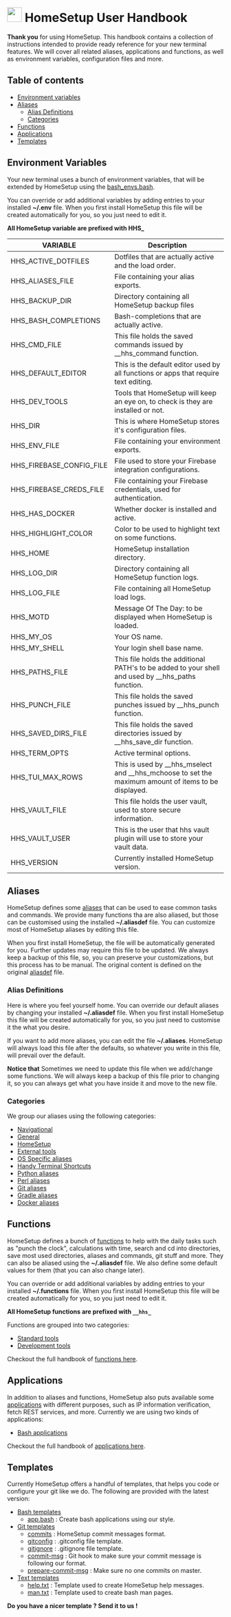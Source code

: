 # <img src="https://iili.io/HvtxC1S.png"  width="34" height="34"> HomeSetup User Handbook

**Thank you** for using HomeSetup. This handbook contains a collection of instructions intended to provide ready
reference for your new terminal features. We will cover all related aliases, applications and functions, as well as 
environment variables, configuration files and more.

## Table of contents

<!-- toc -->

- [Environment variables](#environment-variables)
- [Aliases](#aliases)
  * [Alias Definitions](#alias-definitions)
  * [Categories](#categories)
- [Functions](#functions)
- [Applications](#applications)
- [Templates](#templates)

<!-- tocstop -->

## Environment Variables

Your new terminal uses a bunch of environment variables, that will be extended by HomeSetup using the 
[bash_envs.bash](../../dotfiles/bash/bash_env.bash).

You can override or add additional variables by adding entries to your installed **~/.env** file. When you first 
install HomeSetup this file will be created automatically for you, so you just need to edit it.

**All HomeSetup variable are prefixed with HHS_**

| VARIABLE                 | Description                                                                                          |
|--------------------------|------------------------------------------------------------------------------------------------------|
| HHS_ACTIVE_DOTFILES      | Dotfiles that are actually active and the load order.                                                |
| HHS_ALIASES_FILE         | File containing your alias exports.                                                                  |
| HHS_BACKUP_DIR           | Directory containing all HomeSetup backup files                                                      |
| HHS_BASH_COMPLETIONS     | Bash-completions that are actually active.                                                           |
| HHS_CMD_FILE             | This file holds the saved commands issued by __hhs_command function.                                 |
| HHS_DEFAULT_EDITOR       | This is the default editor used by all functions or apps that require text editing.                  |
| HHS_DEV_TOOLS            | Tools that HomeSetup will keep an eye on, to check is they are installed or not.                     |
| HHS_DIR                  | This is where HomeSetup stores it's configuration files.                                             |
| HHS_ENV_FILE             | File containing your environment exports.                                                            |
| HHS_FIREBASE_CONFIG_FILE | File used to store your Firebase integration configurations.                                         |
| HHS_FIREBASE_CREDS_FILE  | File containing your Firebase credentials, used for authentication.                                  |
| HHS_HAS_DOCKER           | Whether docker is installed and active.                                                              |
| HHS_HIGHLIGHT_COLOR      | Color to be used to highlight text on some functions.                                                |
| HHS_HOME                 | HomeSetup installation directory.                                                                    |
| HHS_LOG_DIR              | Directory containing all HomeSetup function logs.                                                    |
| HHS_LOG_FILE             | File containing all HomeSetup load logs.                                                             |
| HHS_MOTD                 | Message Of The Day: to be displayed when HomeSetup is loaded.                                        |
| HHS_MY_OS                | Your OS name.                                                                                        |
| HHS_MY_SHELL             | Your login shell base name.                                                                          |
| HHS_PATHS_FILE           | This file holds the additional PATH's to be added to your shell and used by __hhs_paths function.    |
| HHS_PUNCH_FILE           | This file holds the saved punches issued by __hhs_punch function.                                    |
| HHS_SAVED_DIRS_FILE      | This file holds the saved directories issued by __hhs_save_dir function.                             |
| HHS_TERM_OPTS            | Active terminal options.                                                                             |
| HHS_TUI_MAX_ROWS         | This is used by __hhs_mselect and  __hhs_mchoose to set the maximum amount of items to be displayed. |
| HHS_VAULT_FILE           | This file holds the user vault, used to store secure information.                                    |
| HHS_VAULT_USER           | This is the user that hhs vault plugin will use to store your vault data.                            |
| HHS_VERSION              | Currently installed HomeSetup version.                                                               |

## Aliases

HomeSetup defines some [aliases](../../README.md#aliases) that can be used to ease common tasks and commands. We provide many functions tha are 
also aliased, but those can be customised using the installed **~/.aliasdef** file. You can customize most of HomeSetup 
aliases by editing this file. 

When you first install HomeSetup, the file will be automatically generated for you. Further updates may require this 
file to be updated. We always keep a backup of this file, so, you can preserve your customizations, but this process has 
to be manual. The original content is defined on the original [aliasdef](../../dotfiles/aliasdef) file.

### Alias Definitions

Here is where you feel yourself home. You can override our default aliases by changing your installed **~/.aliasdef** file. 
When you first install HomeSetup this file will be created automatically for you, so you just need to customise it the 
what you desire.

If you want to add more aliases, you can edit the file **~/.aliases**. HomeSetup will always load this file after the defaults, so whatever you write in this file, will prevail over the default.

**Notice that** Sometimes we need to update this file when we add/change some functions. We will always keep a backup of this file prior to 
changing it, so you can always get what you have inside it and move to the new file.

### Categories

We group our aliases using the following categories:

- [Navigational](../../README.md#navigational)
- [General](../../README.md#general)
- [HomeSetup](../../README.md#homesetup)
- [External tools](../../README.md#external-tools)
- [OS Specific aliases](../../README.md#os-specific-aliases)
- [Handy Terminal Shortcuts](../../README.md#handy-terminal-shortcuts)
- [Python aliases](../../README.md#python-aliases)
- [Perl aliases](../../README.md#perl-aliases)
- [Git aliases](../../README.md#git-aliases)
- [Gradle aliases](../../README.md#gradle-aliases)
- [Docker aliases](../../README.md#docker-aliases)

## Functions

HomeSetup defines a bunch of [functions](../../README.md#functions) to help with the daily tasks such as "punch the clock", 
calculations with time, search and cd into directories, save most used directories, aliases and commands, git stuff and more. 
They can also be aliased using the **~/.aliasdef** file. We also define some default values for them (that you can also change later).

You can override or add additional variables by adding entries to your installed **~/.functions** file. When you first 
install HomeSetup this file will be created automatically for you, so you just need to edit it.

**All HomeSetup functions are prefixed with `__hhs_`**

Functions are grouped into two categories:

- [Standard tools](../../README.md#standard-tools)
- [Development tools](../../README.md#development-tools)

Checkout the full handbook of [functions here](pages/functions.md).

## Applications

In addition to aliases and functions, HomeSetup also puts available some [applications](../../README.md#applications)
with different purposes, such as IP information verification, fetch REST services, and more. Currently we are using two
kinds of applications:

- [Bash applications](../../README.md#applications)

Checkout the full handbook of [applications here](pages/applications.md).

## Templates

Currently HomeSetup offers a handful of templates, that helps you code or configure your git like we do. The following
are provided with the latest version:

- [Bash templates](../../templates/bash)
    * [app.bash](../../templates/bash/app.bash) : Create bash applications using our style.
- [Git templates](../../templates/git)
    * [commits](../../templates/git/commits) : HomeSetup commit messages format.
    * [gitconfig](../../templates/git/gitconfig) : .gitconfig file template.
    * [gitignore](../../templates/git/gitignore) : .gitignore file template.
    * [commit-msg](../../templates/git/hooks/commit-msg) : Git hook to make sure your commit message is following our format.
    * [prepare-commit-msg](../../templates/git/hooks/prepare-commit-msg) : Make sure no one commits on master.
- [Text templates](../../templates/txt)
    * [help.txt](../../templates/txt/help.txt) : Template used to create HomeSetup help messages.
    * [man.txt](../../templates/txt/man.txt) : Template used to create bash man pages.

**Do you have a nicer template ? Send it to us !**
